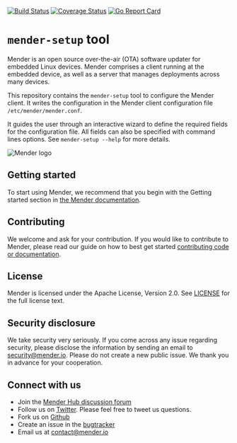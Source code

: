 [![Build Status](https://gitlab.com/Northern.tech/Mender/mender-setup/badges/master/pipeline.svg)](https://gitlab.com/Northern.tech/Mender/mender-setup/pipelines)
[![Coverage Status](https://coveralls.io/repos/github/mendersoftware/mender-setup/badge.svg?branch=master)](https://coveralls.io/github/mendersoftware/mender-setup?branch=master)
[![Go Report Card](https://goreportcard.com/badge/github.com/mendersoftware/mender-setup)](https://goreportcard.com/report/github.com/mendersoftware/mender-setup)

`mender-setup` tool
===================

Mender is an open source over-the-air (OTA) software updater for embedded Linux
devices. Mender comprises a client running at the embedded device, as well as
a server that manages deployments across many devices.

This repository contains the `mender-setup` tool to configure the Mender client. It writes the
configuration in the Mender client configuration file `/etc/mender/mender.conf`.

It guides the user through an interactive wizard to define the required fields for the configuration
file. All fields can also be specified with command lines options. See `mender-setup --help` for
more details.

![Mender logo](https://mender.io/user/pages/04.resources/logos/logoS.png)

## Getting started

To start using Mender, we recommend that you begin with the Getting started
section in [the Mender documentation](https://docs.mender.io/).

## Contributing

We welcome and ask for your contribution. If you would like to contribute to Mender, please read our
guide on how to best get started [contributing code or
documentation](https://github.com/mendersoftware/mender/blob/master/CONTRIBUTING.md).

## License

Mender is licensed under the Apache License, Version 2.0. See
[LICENSE](https://github.com/mendersoftware/artifacts/blob/master/LICENSE) for the
full license text.

## Security disclosure

We take security very seriously. If you come across any issue regarding
security, please disclose the information by sending an email to
[security@mender.io](security@mender.io). Please do not create a new public
issue. We thank you in advance for your cooperation.

## Connect with us

* Join the [Mender Hub discussion forum](https://hub.mender.io)
* Follow us on [Twitter](https://twitter.com/mender_io). Please
  feel free to tweet us questions.
* Fork us on [Github](https://github.com/mendersoftware)
* Create an issue in the [bugtracker](https://northerntech.atlassian.net/projects/MEN)
* Email us at [contact@mender.io](mailto:contact@mender.io)
